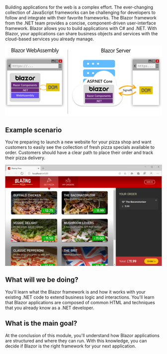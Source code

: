 Building applications for the web is a complex effort. The ever-changing collection of JavaScript frameworks can be challenging for developers to follow and integrate with their favorite frameworks. The Blazor framework from the .NET team provides a concise, component-driven user-interface framework. Blazor allows you to build applications with C# and .NET. With Blazor, your applications can share business objects and services with the cloud-based services you already manage.

![Diagram showing sample Blazor Application Architecture.](../media/intro-architecture.jpg)

## Example scenario

You're preparing to launch a new website for your pizza shop and want customers to easily see the collection of fresh pizza specials available to order. Customers should have a clear path to place their order and track their pizza delivery.

![Screenshot of pizza shop website built with Blazor.](../media/pizza-shop.png)

## What will we be doing?

You'll learn what the Blazor framework is and how it works with your existing .NET code to extend business logic and interactions. You'll learn that Blazor applications are composed of common HTML and techniques that you already know as a .NET developer.

## What is the main goal?

At the conclusion of this module, you'll understand how Blazor applications are structured and where they can run. With this knowledge, you can decide if Blazor is the right framework for your next application.
